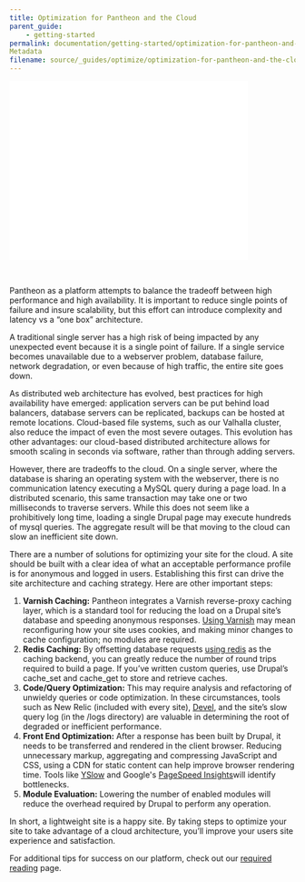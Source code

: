 ```yaml
---
title: Optimization for Pantheon and the Cloud
parent_guide:
    - getting-started
permalink: documentation/getting-started/optimization-for-pantheon-and-the-cloud/
Metadata
filename: source/_guides/optimize/optimization-for-pantheon-and-the-cloud.md
---
```


<iframe allowfullscreen="" frameborder="0" height="315" src="//www.youtube.com/embed/3IMk8oYoFsg" width="420"></iframe>  
 

Pantheon as a platform attempts to balance the tradeoff between high performance and high availability. It is important to reduce single points of failure and insure scalability, but this effort can introduce complexity and latency vs a “one box” architecture.  
  
  
A traditional single server has a high risk of being impacted by any unexpected event because it is a single point of failure. If a single service becomes unavailable due to a webserver problem, database failure, network degradation, or even because of high traffic, the entire site goes down.  
  
  
As distributed web architecture has evolved, best practices for high availability have emerged: application servers can be put behind load balancers, database servers can be replicated, backups can be hosted at remote locations. Cloud-based file systems, such as our Valhalla cluster, also reduce the impact of even the most severe outages. This evolution has other advantages: our cloud-based distributed architecture allows for smooth scaling in seconds via software, rather than through adding servers.  
  
  
However, there are tradeoffs to the cloud. On a single server, where the database is sharing an operating system with the webserver, there is no communication latency executing a MySQL query during a page load. In a distributed scenario, this same transaction may take one or two milliseconds to traverse servers. While this does not seem like a prohibitively long time, loading a single Drupal page may execute hundreds of mysql queries. The aggregate result will be that moving to the cloud can slow an inefficient site down.  
  
  
There are a number of solutions for optimizing your site for the cloud. A site should be built with a clear idea of what an acceptable performance profile is for anonymous and logged in users. Establishing this first can drive the site architecture and caching strategy. Here are other important steps:

1. **Varnish Caching:** Pantheon integrates a Varnish reverse-proxy caching layer, which is a standard tool for reducing the load on a Drupal site’s database and speeding anonymous responses. [Using Varnish](/documentation/advanced-topics/varnish-caching-for-high-performance/-working-with-varnish-on-pantheon) may mean reconfiguring how your site uses cookies, and making minor changes to cache configuration; no modules are required.
2. **Redis Caching:** By offsetting database requests [using redis](/documentation/howto/redis-as-a-caching-backend/-understanding-redis-cache) as the caching backend, you can greatly reduce the number of round trips required to build a page. If you’ve written custom queries, use Drupal’s cache\_set and cache\_get to store and retrieve caches.
3. **Code/Query Optimization:** This may require analysis and refactoring of unwieldy queries or code optimization. In these circumstances, tools such as New Relic (included with every site), [Devel](https://drupal.org/project/devel), and the site’s slow query log (in the /logs directory) are valuable in determining the root of degraded or inefficient performance.
4. **Front End Optimization:** After a response has been built by Drupal, it needs to be transferred and rendered in the client browser. Reducing unnecessary markup, aggregating and compressing JavaScript and CSS, using a CDN for static content can help improve browser rendering time. Tools like [YSlow](http://yslow.org/) and Google's [PageSpeed Insights](https://developers.google.com/speed/pagespeed/insights)will identify bottlenecks.
5. **Module Evaluation:** Lowering the number of enabled modules will reduce the overhead required by Drupal to perform any operation.

In short, a lightweight site is a happy site. By taking steps to optimize your site to take advantage of a cloud architecture, you’ll improve your users site experience and satisfaction.

For additional tips for success on our platform, check out our [required reading](/documentation/getting-started/required-reading-essential-pantheon-documentation/-required-reading-essential-pantheon-documentation) page.


